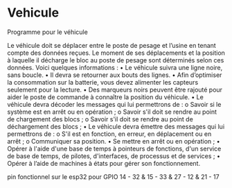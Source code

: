 # Vehicule
Programme pour le véhicule

Le véhicule doit se déplacer entre le poste de pesage et l’usine en tenant compte des données reçues. Le
moment de ses déplacements et la position à laquelle il décharge le bloc au poste de pesage sont déterminés
selon ces données.
Voici quelques informations :
    • Le véhicule suivra une ligne noire, sans boucle.
    • Il devra se retourner aux bouts des lignes.
    • Afin d’optimiser la consommation sur la batterie, vous devez alimenter les capteurs seulement pour
      la lecture.
    • Des marqueurs noirs peuvent être rajouté pour aider le poste de commande à connaître la position
      du véhicule.
    • Le véhicule devra décoder les messages qui lui permettrons de :
        o Savoir si le système est en arrêt ou en opération ;
        o Savoir s'il doit se rendre au point de chargement des blocs ;
        o Savoir s'il doit se rendre au point de déchargement des blocs ;
    • Le véhicule devra émettre des messages qui lui permettrons de :
        o S'il est en fonction, en erreur, en déplacement ou en arrêt ;
        o Communiquer sa position.
    • Se mettre en arrêt ou en opération ;
    • Opérer à l'aide d'une base de temps à pointeurs de fonctions, d'un service de base de temps, de
      pilotes, d'interfaces, de processus et de services ;
    • Opérer à l’aide de machines à états pour gérer son fonctionnement.


pin fonctionnel sur le esp32 pour GPIO 14 - 32 & 15 - 33 & 27 - 12 & 21 - 17
    
